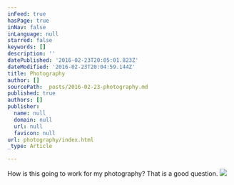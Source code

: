 ```yaml
---
inFeed: true
hasPage: true
inNav: false
inLanguage: null
starred: false
keywords: []
description: ''
datePublished: '2016-02-23T20:05:01.823Z'
dateModified: '2016-02-23T20:04:59.144Z'
title: Photography
author: []
sourcePath: _posts/2016-02-23-photography.md
published: true
authors: []
publisher:
  name: null
  domain: null
  url: null
  favicon: null
url: photography/index.html
_type: Article

---
```

How is this going to work for my photography? That is a good question.
![](https://s3-us-west-2.amazonaws.com/the-grid-img/p/e3b66fa5e7396beaa05a4f8a5b2c7349d978f0c5.jpg)